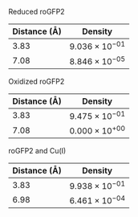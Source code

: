 Reduced roGFP2

| Distance (Å) | Density |
|-----------|-----------|
| 3.83 | $9.036 \times 10^{-01}$ |
| 7.08 | $8.846 \times 10^{-05}$ |

Oxidized roGFP2

| Distance (Å) | Density |
|-----------|-----------|
| 3.83 | $9.475 \times 10^{-01}$ |
| 7.08 | $0.000 \times 10^{+00}$ |

roGFP2 and Cu(I)

| Distance (Å) | Density |
|-----------|-----------|
| 3.83 | $9.938 \times 10^{-01}$ |
| 6.98 | $6.461 \times 10^{-04}$ |
